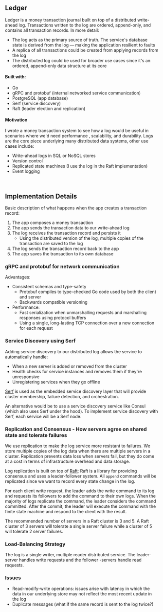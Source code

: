 Ledger
------
Ledger is a money transaction journal built on top of a distributed write-ahead log. Transactions written to the log
 are ordered, append-only, and contains all transaction records. In more detail:
- The log acts as the primary source of truth. The service's database state is derived from the log — making the
 application resilient to faults 
- A replica of all transactions could be created from applying records from the log
- The distributed log could be used for broader use cases since it's an ordered, append-only data structure at its core

#### Built with:
- Go
- gRPC and protobuf (internal networked service communication)
- PostgreSQL (app database)
- Serf (service discovery)
- Raft (leader election and replication)

#### Motivation
I wrote a money transaction system to see how a log would be useful in scenarios where we'd need performance
, scalability, and durability. Logs are the core piece underlying many distributed data systems, other use cases
 include:
- Write-ahead logs in SQL or NoSQL stores
- Version control 
- Replicated state machines (I use the log in the Raft implementation)
- Event logging  
<br /> 

## Implementation Details
Basic description of what happens when the app creates a transaction record:
1. The app composes a money transaction 
1. The app sends the transaction data to our write-ahead log
1. The log receives the transaction record and persists it
    - Using the distributed version of the log, multiple copies of the transaction are saved to the log
1. The log sends the transaction record back to the app
1. The app saves the transaction to its own database

### gRPC and protobuf for network communication
Advantages:
- Consistent schemas and type-safety
    - Protobuf compiles to type-checked Go code used by both the client and server 
    - Backwards compatible versioning
- Performance:
    - Fast serialization when unmarshalling requests and marshalling responses using protocol buffers
    - Using a single, long-lasting TCP connection over a new connection for each request

### Service Discovery using Serf
Adding service discovery to our distributed log allows the service to automatically handle:
 - When a new server is added or removed from the cluster
 - Health checks for service instances and removes them if they're unresponsive
 - Unregistering services when they go offline
 
 [Serf](https://serf.io) is used as the embedded service discovery layer that will provide cluster membership, failure
  detection, and orchestration.
 
 An alternative would be to use a service discovery service like Consul (which also uses Serf under the hood). To
  implement service discovery with Serf, each service will be a Serf node.
 
### Replication and Consensus - How servers agree on shared state and tolerate failures
We use replication to make the log service more resistant to failures. We store multiple copies of the log data when
 there are multiple servers in a cluster.
 Replication prevents data loss when servers fail, but they do come at a cost in terms of infrastructure overhead and data storage.

Log replication is built on top of [Raft](https://github.com/hashicorp/raft); Raft is a library for providing
 consensus and uses a leader-follower system. 
All `append` commands will be replicated since we want to record every state
 change in the log. 
 
For each client write request, the leader adds the write command to its log and requests its followers to add the
 command to their own logs. When the majority of logs replicate the command, the leader considers the command
  committed. 
After the commit, the leader will execute the command with the finite state machine and respond to the client with
  the result. 
  
 The recommended number of servers in a Raft cluster is 3 and 5. A Raft cluster of 3 servers will tolerate a single
  server failure while a cluster of 5 will tolerate 2 server failures.
  
### Load-Balancing Strategy
The log is a single writer, multiple reader distributed service. The leader-server handles write requests and the
 follower
-servers handle read requests. 
  
### Issues
- Read-modify-write operations: issues arise with latency in which the data in our underlying store may not reflect the
 most recent update in the log
- Duplicate messages (what if the same record is sent to the log twice?)

  
